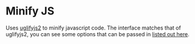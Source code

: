 Minify JS
=========

Uses [uglifyjs2](https://github.com/mishoo/UglifyJS2) to minify javascript code. The interface matches that of uglifyjs2, you can see some options that can be passed in [listed out here](https://github.com/mishoo/UglifyJS2#the-simple-way).
